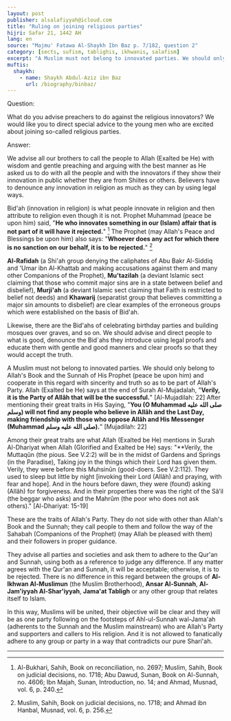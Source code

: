 ```yaml
---
layout: post
publisher: alsalafiyyah@icloud.com
title: "Ruling on joining religious parties"
hijri: Safar 21, 1442 AH
lang: en
source: "Majmu' Fatawa Al-Shaykh Ibn Baz p. 7/182, question 2"
category: [sects, sufism, tablighis, ikhwanis, salafism]
excerpt: "A Muslim must not belong to innovated parties. We should only belong to Allah's Book and the Sunnah of His Prophet (peace be upon him) and cooperate in this regard with sincerity and truth so as to be part of Allah's Party."
muftis:
  shaykh: 
    - name: Shaykh Abdul-Aziz ibn Baz
      url: /biography/binbaz/
---
```


Question:

What do you advise preachers to do against the religious innovators? We would like you to direct special advice to the young men who are excited about joining so-called religious parties.

Answer: 

We advise all our brothers to call the people to Allah (Exalted be He) with wisdom and gentle preaching and arguing with the best manner as He asked us to do with all the people and with the innovators if they show their innovation in public whether they are from Shiites or others. Believers have to denounce any innovation in religion as much as they can by using legal ways.

Bid'ah (innovation in religion) is what people innovate in religion and then attribute to religion even though it is not. Prophet Muhammad (peace be upon him) said, "**He who innovates something in our (Islam) affair that is not part of it will have it rejected.**" [^1] The Prophet (may Allah's Peace and Blessings be upon him) also says: "**Whoever does any act for which there is no sanction on our behalf, it is to be rejected.**" [^2]

**Al-Rafidah** (a Shi'ah group denying the caliphates of Abu Bakr Al-Siddiq and 'Umar ibn Al-Khattab and making accusations against them and many other Companions of the Prophet), **Mu'tazilah** (a deviant Islamic sect claiming that those who commit major sins are in a state between belief and disbelief), **Murji'ah** (a deviant Islamic sect claiming that Faith is restricted to belief not deeds) and **Khawarij** (separatist group that believes committing a major sin amounts to disbelief) are clear examples of the erroneous groups which were established on the basis of Bid'ah. 

Likewise, there are the Bid'ahs of celebrating birthday parties and building mosques over graves, and so on. We should advise and direct people to what is good, denounce the Bid`ahs they introduce using legal proofs and educate them with gentle and good manners and clear proofs so that they would accept the truth.

A Muslim must not belong to innovated parties. We should only belong to Allah's Book and the Sunnah of His Prophet (peace be upon him) and cooperate in this regard with sincerity and truth so as to be part of Allah's Party. Allah (Exalted be He) says at the end of Surah Al-Mujadalah, "**Verily, it is the Party of Allâh that will be the successful.**" [Al-Mujadilah: 22] After mentioning their great traits in His Saying, "**You (O Muhammad صلى الله عليه وسلم) will not find any people who believe in Allâh and the Last Day, making friendship with those who oppose Allâh and His Messenger (Muhammad صلى الله عليه وسلم).**" [Mujadilah: 22]

Among their great traits are what Allah (Exalted be He) mentions in Surah Al-Dhariyat when Allah (Glorified and Exalted be He) says: "**Verily, the Muttaqûn (the pious. See V.2:2) will be in the midst of Gardens and Springs (in the Paradise), Taking joy in the things which their Lord has given them. Verily, they were before this Muhsinûn (good-doers. See V.2:112). They used to sleep but little by night [invoking their Lord (Allâh) and praying, with fear and hope]. And in the hours before dawn, they were (found) asking (Allâh) for forgiveness. And in their properties there was the right of the Sâ’il (the beggar who asks) and the Mahrûm (the poor who does not ask others)." [Al-Dhariyat: 15-19] 

These are the traits of Allah's Party. They do not side with other than Allah's Book and the Sunnah; they call people to them and follow the way of the Sahabah (Companions of the Prophet) (may Allah be pleased with them) and their followers in proper guidance. 

They advise all parties and societies and ask them to adhere to the Qur'an and Sunnah, using both as a reference to judge any difference. If any matter agrees with the Qur'an and Sunnah, it will be acceptable; otherwise, it is to be rejected. There is no difference in this regard between the groups of **Al-Ikhwan Al-Muslimun** (the Muslim Brotherhood), **Ansar Al-Sunnah**, **Al-Jam'iyyah Al-Shar'iyyah**, **Jama'at Tabligh** or any other group that relates itself to Islam. 

In this way, Muslims will be united, their objective will be clear and they will be as one party following on the footsteps of Ahl-ul-Sunnah wal-Jama'ah (adherents to the Sunnah and the Muslim mainstream) who are Allah's Party and supporters and callers to His religion. And it is not allowed to fanatically adhere to any group or party in a way that contradicts our pure Shari'ah.

---

[^1]: Al-Bukhari, Sahih, Book on reconciliation, no. 2697; Muslim, Sahih, Book on judicial decisions, no. 1718; Abu Dawud, Sunan, Book on Al-Sunnah, no. 4606; Ibn Majah, Sunan, Introduction, no. 14; and Ahmad, Musnad, vol. 6, p. 240.
[^2]: Muslim, Sahih, Book on judicial decisions, no. 1718; and Ahmad ibn Hanbal, Musnad, vol. 6, p. 256.
